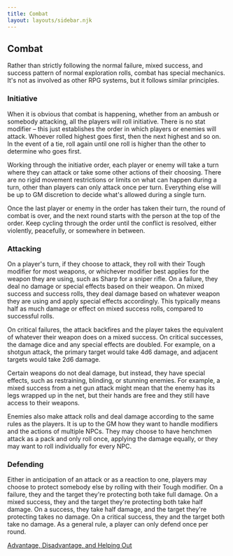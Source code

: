 ```yaml
---
title: Combat
layout: layouts/sidebar.njk
---
```


<div class="stack">

  ## Combat

  Rather than strictly following the normal failure, mixed success, and success
  pattern of normal exploration rolls, combat has special mechanics. It's not as
  involved as other RPG systems, but it follows similar principles.

  ### Initiative

  When it is obvious that combat is happening, whether from an ambush or
  somebody attacking, all the players will roll initiative. There is no stat
  modifier – this just establishes the order in which players or enemies will
  attack. Whoever rolled highest goes first, then the next highest and so on. In
  the event of a tie, roll again until one roll is higher than the other to
  determine who goes first.

  Working through the initiative order, each player or enemy will take a turn
  where they can attack or take some other actions of their choosing. There are
  no rigid movement restrictions or limits on what can happen during a turn,
  other than players can only attack once per turn. Everything else will be up
  to GM discretion to decide what's allowed during a single turn.

  Once the last player or enemy in the order has taken their turn, the round of
  combat is over, and the next round starts with the person at the top of the
  order. Keep cycling through the order until the conflict is resolved, either
  violently, peacefully, or somewhere in between.

  ### Attacking

  On a player's turn, if they choose to attack, they roll with their Tough
  modifier for most weapons, or whichever modifier best applies for the weapon
  they are using, such as Sharp for a sniper rifle. On a failure, they deal no
  damage or special effects based on their weapon. On mixed success and success
  rolls, they deal damage based on whatever weapon they are using and apply
  special effects accordingly. This typically means half as much damage or
  effect on mixed success rolls, compared to successful rolls.

  On critical failures, the attack backfires and the player takes the equivalent
  of whatever their weapon does on a mixed success. On critical successes, the
  damage dice and any special effects are doubled. For example, on a shotgun
  attack, the primary target would take 4d6 damage, and adjacent targets would
  take 2d6 damage.

  Certain weapons do not deal damage, but instead, they have special effects,
  such as restraining, blinding, or stunning enemies. For example, a mixed
  success from a net gun attack might mean that the enemy has its legs wrapped
  up in the net, but their hands are free and they still have access to their
  weapons.

  Enemies also make attack rolls and deal damage according to the same rules as
  the players. It is up to the GM how they want to handle modifiers and the
  actions of multiple NPCs. They may choose to have henchmen attack as a pack
  and only roll once, applying the damage equally, or they may want to roll
  individually for every NPC.

  ### Defending

  Either in anticipation of an attack or as a reaction to one, players may
  choose to protect somebody else by rolling with their Tough modifier. On a
  failure, they and the target they're protecting both take full damage. On a
  mixed success, they and the target they're protecting both take half damage.
  On a success, they take half damage, and the target they're protecting takes
  no damage. On a critical success, they and the target both take no damage. As
  a general rule, a player can only defend once per round.

  [Advantage, Disadvantage, and Helping Out](/how-to-play/advantage-disadvantage-helping-out)

</div>
